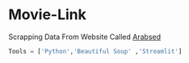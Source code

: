# Movie-Link
Scrapping Data From Website Called [Arabsed](https://eg1.arabseed.ink/)

```Python
Tools = ['Python','Beautiful Soup' ,'Streamlit']
```
